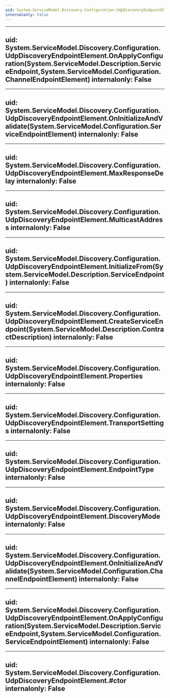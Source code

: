 ```yaml
---
uid: System.ServiceModel.Discovery.Configuration.UdpDiscoveryEndpointElement
internalonly: False
---
```


---
uid: System.ServiceModel.Discovery.Configuration.UdpDiscoveryEndpointElement.OnApplyConfiguration(System.ServiceModel.Description.ServiceEndpoint,System.ServiceModel.Configuration.ChannelEndpointElement)
internalonly: False
---

---
uid: System.ServiceModel.Discovery.Configuration.UdpDiscoveryEndpointElement.OnInitializeAndValidate(System.ServiceModel.Configuration.ServiceEndpointElement)
internalonly: False
---

---
uid: System.ServiceModel.Discovery.Configuration.UdpDiscoveryEndpointElement.MaxResponseDelay
internalonly: False
---

---
uid: System.ServiceModel.Discovery.Configuration.UdpDiscoveryEndpointElement.MulticastAddress
internalonly: False
---

---
uid: System.ServiceModel.Discovery.Configuration.UdpDiscoveryEndpointElement.InitializeFrom(System.ServiceModel.Description.ServiceEndpoint)
internalonly: False
---

---
uid: System.ServiceModel.Discovery.Configuration.UdpDiscoveryEndpointElement.CreateServiceEndpoint(System.ServiceModel.Description.ContractDescription)
internalonly: False
---

---
uid: System.ServiceModel.Discovery.Configuration.UdpDiscoveryEndpointElement.Properties
internalonly: False
---

---
uid: System.ServiceModel.Discovery.Configuration.UdpDiscoveryEndpointElement.TransportSettings
internalonly: False
---

---
uid: System.ServiceModel.Discovery.Configuration.UdpDiscoveryEndpointElement.EndpointType
internalonly: False
---

---
uid: System.ServiceModel.Discovery.Configuration.UdpDiscoveryEndpointElement.DiscoveryMode
internalonly: False
---

---
uid: System.ServiceModel.Discovery.Configuration.UdpDiscoveryEndpointElement.OnInitializeAndValidate(System.ServiceModel.Configuration.ChannelEndpointElement)
internalonly: False
---

---
uid: System.ServiceModel.Discovery.Configuration.UdpDiscoveryEndpointElement.OnApplyConfiguration(System.ServiceModel.Description.ServiceEndpoint,System.ServiceModel.Configuration.ServiceEndpointElement)
internalonly: False
---

---
uid: System.ServiceModel.Discovery.Configuration.UdpDiscoveryEndpointElement.#ctor
internalonly: False
---
